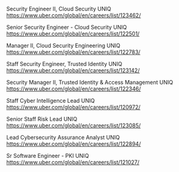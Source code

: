 Security Engineer II, Cloud Security UNIQ https://www.uber.com/global/en/careers/list/123462/

Senior Security Engineer - Cloud Security UNIQ https://www.uber.com/global/en/careers/list/122501/

Manager II, Cloud Security Engineering UNIQ https://www.uber.com/global/en/careers/list/122783/

Staff Security Engineer, Trusted Identity UNIQ https://www.uber.com/global/en/careers/list/123142/

Security Manager II, Trusted Identity & Access Management UNIQ https://www.uber.com/global/en/careers/list/122346/

Staff  Cyber Intelligence Lead UNIQ https://www.uber.com/global/en/careers/list/120972/

Senior Staff Risk Lead UNIQ https://www.uber.com/global/en/careers/list/123085/

Lead Cybersecurity Assurance Analyst UNIQ https://www.uber.com/global/en/careers/list/122894/

Sr Software Engineer - PKI UNIQ https://www.uber.com/global/en/careers/list/121027/

